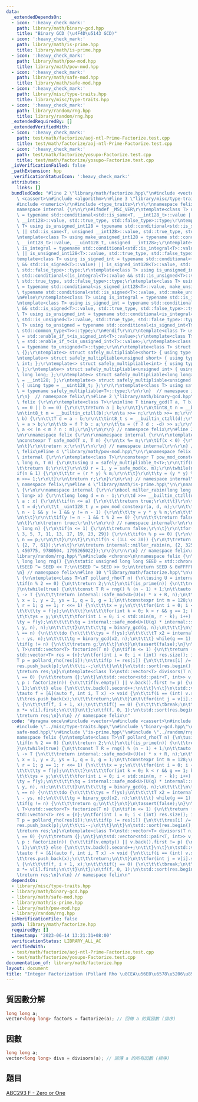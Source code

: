 ```yaml
---
data:
  _extendedDependsOn:
  - icon: ':heavy_check_mark:'
    path: library/math/binary-gcd.hpp
    title: "Binary GCD (\u4F4D\u5143 GCD)"
  - icon: ':heavy_check_mark:'
    path: library/math/is-prime.hpp
    title: library/math/is-prime.hpp
  - icon: ':heavy_check_mark:'
    path: library/math/pow-mod.hpp
    title: library/math/pow-mod.hpp
  - icon: ':heavy_check_mark:'
    path: library/math/safe-mod.hpp
    title: library/math/safe-mod.hpp
  - icon: ':heavy_check_mark:'
    path: library/misc/type-traits.hpp
    title: library/misc/type-traits.hpp
  - icon: ':heavy_check_mark:'
    path: library/random/rng.hpp
    title: library/random/rng.hpp
  _extendedRequiredBy: []
  _extendedVerifiedWith:
  - icon: ':heavy_check_mark:'
    path: test/math/factorize/aoj-ntl-Prime-Factorize.test.cpp
    title: test/math/factorize/aoj-ntl-Prime-Factorize.test.cpp
  - icon: ':heavy_check_mark:'
    path: test/math/factorize/yosupo-Factorize.test.cpp
    title: test/math/factorize/yosupo-Factorize.test.cpp
  _isVerificationFailed: false
  _pathExtension: hpp
  _verificationStatusIcon: ':heavy_check_mark:'
  attributes:
    links: []
  bundledCode: "#line 2 \"library/math/factorize.hpp\"\n#include <vector>\n#include\
    \ <cassert>\n#include <algorithm>\n#line 3 \"library/misc/type-traits.hpp\"\n\
    #include <numeric>\r\n#include <type_traits>\r\n\r\nnamespace felix {\r\n\r\n\
    namespace internal {\r\n\r\n#ifndef _MSC_VER\r\ntemplate<class T> using is_signed_int128\
    \ = typename std::conditional<std::is_same<T, __int128_t>::value || std::is_same<T,\
    \ __int128>::value, std::true_type, std::false_type>::type;\r\ntemplate<class\
    \ T> using is_unsigned_int128 = typename std::conditional<std::is_same<T, __uint128_t>::value\
    \ || std::is_same<T, unsigned __int128>::value, std::true_type, std::false_type>::type;\r\
    \ntemplate<class T> using make_unsigned_int128 = typename std::conditional<std::is_same<T,\
    \ __int128_t>::value, __uint128_t, unsigned __int128>;\r\ntemplate<class T> using\
    \ is_integral = typename std::conditional<std::is_integral<T>::value || is_signed_int128<T>::value\
    \ || is_unsigned_int128<T>::value, std::true_type, std::false_type>::type;\r\n\
    template<class T> using is_signed_int = typename std::conditional<(is_integral<T>::value\
    \ && std::is_signed<T>::value) || is_signed_int128<T>::value, std::true_type,\
    \ std::false_type>::type;\r\ntemplate<class T> using is_unsigned_int = typename\
    \ std::conditional<(is_integral<T>::value && std::is_unsigned<T>::value) || is_unsigned_int128<T>::value,\
    \ std::true_type, std::false_type>::type;\r\ntemplate<class T> using to_unsigned\
    \ = typename std::conditional<is_signed_int128<T>::value, make_unsigned_int128<T>,\
    \ typename std::conditional<std::is_signed<T>::value, std::make_unsigned<T>, std::common_type<T>>::type>::type;\r\
    \n#else\r\ntemplate<class T> using is_integral = typename std::is_integral<T>;\r\
    \ntemplate<class T> using is_signed_int = typename std::conditional<is_integral<T>::value\
    \ && std::is_signed<T>::value, std::true_type, std::false_type>::type;\r\ntemplate<class\
    \ T> using is_unsigned_int = typename std::conditional<is_integral<T>::value &&\
    \ std::is_unsigned<T>::value, std::true_type, std::false_type>::type;\r\ntemplate<class\
    \ T> using to_unsigned = typename std::conditional<is_signed_int<T>::value, std::make_unsigned<T>,\
    \ std::common_type<T>>::type;\r\n#endif\r\n\r\ntemplate<class T> using is_signed_int_t\
    \ = std::enable_if_t<is_signed_int<T>::value>;\r\ntemplate<class T> using is_unsigned_int_t\
    \ = std::enable_if_t<is_unsigned_int<T>::value>;\r\ntemplate<class T> using to_unsigned_t\
    \ = typename to_unsigned<T>::type;\r\n\r\ntemplate<class T> struct safely_multipliable\
    \ {};\r\ntemplate<> struct safely_multipliable<short> { using type = int; };\r\
    \ntemplate<> struct safely_multipliable<unsigned short> { using type = unsigned\
    \ int; };\r\ntemplate<> struct safely_multipliable<int> { using type = long long;\
    \ };\r\ntemplate<> struct safely_multipliable<unsigned int> { using type = unsigned\
    \ long long; };\r\ntemplate<> struct safely_multipliable<long long> { using type\
    \ = __int128; };\r\ntemplate<> struct safely_multipliable<unsigned long long>\
    \ { using type = __uint128_t; };\r\n\r\ntemplate<class T> using safely_multipliable_t\
    \ = typename safely_multipliable<T>::type;\r\n\r\n}  // namespace internal\r\n\
    \r\n}  // namespace felix\r\n#line 2 \"library/math/binary-gcd.hpp\"\n\r\nnamespace\
    \ felix {\r\n\r\ntemplate<class T>\r\ninline T binary_gcd(T a, T b) {\r\n\tif(a\
    \ == 0 || b == 0) {\r\n\t\treturn a | b;\r\n\t}\r\n\tint8_t n = __builtin_ctzll(a);\r\
    \n\tint8_t m = __builtin_ctzll(b);\r\n\ta >>= n;\r\n\tb >>= m;\r\n\twhile(a !=\
    \ b) {\r\n\t\tT d = a - b;\r\n\t\tint8_t s = __builtin_ctzll(d);\r\n\t\tbool f\
    \ = a > b;\r\n\t\tb = f ? b : a;\r\n\t\ta = (f ? d : -d) >> s;\r\n\t}\r\n\treturn\
    \ a << (n < m ? n : m);\r\n}\r\n\r\n} // namespace felix\r\n#line 2 \"library/math/safe-mod.hpp\"\
    \n\r\nnamespace felix {\r\n\r\nnamespace internal {\r\n\r\ntemplate<class T>\r\
    \nconstexpr T safe_mod(T x, T m) {\r\n\tx %= m;\r\n\tif(x < 0) {\r\n\t\tx += m;\r\
    \n\t}\r\n\treturn x;\r\n}\r\n\r\n} // namespace internal\r\n\r\n} // namespace\
    \ felix\n#line 4 \"library/math/pow-mod.hpp\"\n\r\nnamespace felix {\r\n\r\nnamespace\
    \ internal {\r\n\r\ntemplate<class T>\r\nconstexpr T pow_mod_constexpr(T x, long\
    \ long n, T m) {\r\n\tusing U = safely_multipliable_t<T>;\r\n\tif(m == 1) {\r\n\
    \t\treturn 0;\r\n\t}\r\n\tU r = 1, y = safe_mod(x, m);\r\n\twhile(n) {\r\n\t\t\
    if(n & 1) {\r\n\t\t\tr = (r * y) % m;\r\n\t\t}\r\n\t\ty = (y * y) % m;\r\n\t\t\
    n >>= 1;\r\n\t}\r\n\treturn r;\r\n}\r\n\r\n} // namespace internal\r\n\r\n} //\
    \ namespace felix\r\n#line 4 \"library/math/is-prime.hpp\"\n\r\nnamespace felix\
    \ {\r\n\r\nnamespace internal {\r\n\r\nbool miller_rabin(long long n, std::vector<long\
    \ long> x) {\r\n\tlong long d = n - 1;\r\n\td >>= __builtin_ctzll(d);\r\n\tfor(auto\
    \ a : x) {\r\n\t\tif(n <= a) {\r\n\t\t\treturn true;\r\n\t\t}\r\n\t\tlong long\
    \ t = d;\r\n\t\t__uint128_t y = pow_mod_constexpr(a, d, n);\r\n\t\twhile(t !=\
    \ n - 1 && y != 1 && y != n - 1) {\r\n\t\t\ty = y * y % n;\r\n\t\t\tt <<= 1;\r\
    \n\t\t}\r\n\t\tif(y != n - 1 && t % 2 == 0) {\r\n\t\t\treturn false;\r\n\t\t}\r\
    \n\t}\r\n\treturn true;\r\n}\r\n\r\n} // namespace internal\r\n\r\nbool is_prime(long\
    \ long n) {\r\n\tif(n <= 1) {\r\n\t\treturn false;\r\n\t}\r\n\tfor(int p : {2,\
    \ 3, 5, 7, 11, 13, 17, 19, 23, 29}) {\r\n\t\tif(n % p == 0) {\r\n\t\t\treturn\
    \ n == p;\r\n\t\t}\r\n\t}\r\n\tif(n < (1LL << 30)) {\r\n\t\treturn internal::miller_rabin(n,\
    \ {2, 7, 61});\r\n\t}\r\n\treturn internal::miller_rabin(n, {2, 325, 9375, 28178,\
    \ 450775, 9780504, 1795265022});\r\n}\r\n\r\n} // namespace felix\r\n#line 2 \"\
    library/random/rng.hpp\"\n#include <chrono>\n\nnamespace felix {\n\ninline unsigned\
    \ long long rng() {\n\tstatic unsigned long long SEED = std::chrono::steady_clock::now().time_since_epoch().count();\n\
    \tSEED ^= SEED << 7;\n\tSEED ^= SEED >> 9;\n\treturn SEED & 0xFFFFFFFFULL;\n}\n\
    \n} // namespace felix\n#line 10 \"library/math/factorize.hpp\"\n\nnamespace felix\
    \ {\n\ntemplate<class T>\nT pollard_rho(T n) {\n\tusing U = internal::safely_multipliable_t<T>;\n\
    \tif(n % 2 == 0) {\n\t\treturn 2;\n\t}\n\tif(is_prime(n)) {\n\t\treturn n;\n\t\
    }\n\twhile(true) {\n\t\tconst T R = rng() % (n - 1) + 1;\n\t\tauto f = [&](T x)\
    \ -> T {\n\t\t\treturn internal::safe_mod<U>(U(x) * x + R, n);\n\t\t};\n\t\tT\
    \ x = 1, y = 2, ys = 1, q = 1, g = 1;\n\t\tconstexpr int m = 128;\n\t\tfor(int\
    \ r = 1; g == 1; r <<= 1) {\n\t\t\tx = y;\n\t\t\tfor(int i = 0; i < r; i++) {\n\
    \t\t\t\ty = f(y);\n\t\t\t}\n\t\t\tfor(int k = 0; k < r && g == 1; k += m) {\n\t\
    \t\t\tys = y;\n\t\t\t\tfor(int i = 0; i < std::min(m, r - k); i++) {\n\t\t\t\t\
    \ty = f(y);\n\t\t\t\t\tq = internal::safe_mod<U>(U(q) * internal::safe_mod(x -\
    \ y, n), n);\n\t\t\t\t}\n\t\t\t\tg = binary_gcd(q, n);\n\t\t\t}\n\t\t}\n\t\tif(g\
    \ == n) {\n\t\t\tdo {\n\t\t\t\tys = f(ys);\n\t\t\t\tT x2 = internal::safe_mod(x\
    \ - ys, n);\n\t\t\t\tg = binary_gcd(x2, n);\n\t\t\t} while(g == 1);\n\t\t}\n\t\
    \tif(g != n) {\n\t\t\treturn g;\n\t\t}\n\t}\n\tassert(false);\n}\n\ntemplate<class\
    \ T>\nstd::vector<T> factorize(T n) {\n\tif(n <= 1) {\n\t\treturn {};\n\t}\n\t\
    std::vector<T> res = {n};\n\tfor(int i = 0; i < (int) res.size(); i++) {\n\t\t\
    T p = pollard_rho(res[i]);\n\t\tif(p != res[i]) {\n\t\t\tres[i] /= p;\n\t\t\t\
    res.push_back(p);\n\t\t\ti--;\n\t\t}\n\t}\n\tstd::sort(res.begin(), res.end());\n\
    \treturn res;\n}\n\ntemplate<class T>\nstd::vector<T> divisors(T n) {\n\tif(n\
    \ == 0) {\n\t\treturn {};\n\t}\n\tstd::vector<std::pair<T, int>> v;\n\tfor(auto\
    \ p : factorize(n)) {\n\t\tif(v.empty() || v.back().first != p) {\n\t\t\tv.emplace_back(p,\
    \ 1);\n\t\t} else {\n\t\t\tv.back().second++;\n\t\t}\n\t}\n\tstd::vector<T> res;\n\
    \tauto f = [&](auto f, int i, T x) -> void {\n\t\tif(i == (int) v.size()) {\n\t\
    \t\tres.push_back(x);\n\t\t\treturn;\n\t\t}\n\t\tfor(int j = v[i].second; ; j--)\
    \ {\n\t\t\tf(f, i + 1, x);\n\t\t\tif(j == 0) {\n\t\t\t\tbreak;\n\t\t\t}\n\t\t\t\
    x *= v[i].first;\n\t\t}\n\t};\n\tf(f, 0, 1);\n\tstd::sort(res.begin(), res.end());\n\
    \treturn res;\n}\n\n} // namespace felix\n"
  code: "#pragma once\n#include <vector>\n#include <cassert>\n#include <algorithm>\n\
    #include \"../misc/type-traits.hpp\"\n#include \"binary-gcd.hpp\"\n#include \"\
    safe-mod.hpp\"\n#include \"is-prime.hpp\"\n#include \"../random/rng.hpp\"\n\n\
    namespace felix {\n\ntemplate<class T>\nT pollard_rho(T n) {\n\tusing U = internal::safely_multipliable_t<T>;\n\
    \tif(n % 2 == 0) {\n\t\treturn 2;\n\t}\n\tif(is_prime(n)) {\n\t\treturn n;\n\t\
    }\n\twhile(true) {\n\t\tconst T R = rng() % (n - 1) + 1;\n\t\tauto f = [&](T x)\
    \ -> T {\n\t\t\treturn internal::safe_mod<U>(U(x) * x + R, n);\n\t\t};\n\t\tT\
    \ x = 1, y = 2, ys = 1, q = 1, g = 1;\n\t\tconstexpr int m = 128;\n\t\tfor(int\
    \ r = 1; g == 1; r <<= 1) {\n\t\t\tx = y;\n\t\t\tfor(int i = 0; i < r; i++) {\n\
    \t\t\t\ty = f(y);\n\t\t\t}\n\t\t\tfor(int k = 0; k < r && g == 1; k += m) {\n\t\
    \t\t\tys = y;\n\t\t\t\tfor(int i = 0; i < std::min(m, r - k); i++) {\n\t\t\t\t\
    \ty = f(y);\n\t\t\t\t\tq = internal::safe_mod<U>(U(q) * internal::safe_mod(x -\
    \ y, n), n);\n\t\t\t\t}\n\t\t\t\tg = binary_gcd(q, n);\n\t\t\t}\n\t\t}\n\t\tif(g\
    \ == n) {\n\t\t\tdo {\n\t\t\t\tys = f(ys);\n\t\t\t\tT x2 = internal::safe_mod(x\
    \ - ys, n);\n\t\t\t\tg = binary_gcd(x2, n);\n\t\t\t} while(g == 1);\n\t\t}\n\t\
    \tif(g != n) {\n\t\t\treturn g;\n\t\t}\n\t}\n\tassert(false);\n}\n\ntemplate<class\
    \ T>\nstd::vector<T> factorize(T n) {\n\tif(n <= 1) {\n\t\treturn {};\n\t}\n\t\
    std::vector<T> res = {n};\n\tfor(int i = 0; i < (int) res.size(); i++) {\n\t\t\
    T p = pollard_rho(res[i]);\n\t\tif(p != res[i]) {\n\t\t\tres[i] /= p;\n\t\t\t\
    res.push_back(p);\n\t\t\ti--;\n\t\t}\n\t}\n\tstd::sort(res.begin(), res.end());\n\
    \treturn res;\n}\n\ntemplate<class T>\nstd::vector<T> divisors(T n) {\n\tif(n\
    \ == 0) {\n\t\treturn {};\n\t}\n\tstd::vector<std::pair<T, int>> v;\n\tfor(auto\
    \ p : factorize(n)) {\n\t\tif(v.empty() || v.back().first != p) {\n\t\t\tv.emplace_back(p,\
    \ 1);\n\t\t} else {\n\t\t\tv.back().second++;\n\t\t}\n\t}\n\tstd::vector<T> res;\n\
    \tauto f = [&](auto f, int i, T x) -> void {\n\t\tif(i == (int) v.size()) {\n\t\
    \t\tres.push_back(x);\n\t\t\treturn;\n\t\t}\n\t\tfor(int j = v[i].second; ; j--)\
    \ {\n\t\t\tf(f, i + 1, x);\n\t\t\tif(j == 0) {\n\t\t\t\tbreak;\n\t\t\t}\n\t\t\t\
    x *= v[i].first;\n\t\t}\n\t};\n\tf(f, 0, 1);\n\tstd::sort(res.begin(), res.end());\n\
    \treturn res;\n}\n\n} // namespace felix\n"
  dependsOn:
  - library/misc/type-traits.hpp
  - library/math/binary-gcd.hpp
  - library/math/safe-mod.hpp
  - library/math/is-prime.hpp
  - library/math/pow-mod.hpp
  - library/random/rng.hpp
  isVerificationFile: false
  path: library/math/factorize.hpp
  requiredBy: []
  timestamp: '2023-06-14 13:21:31+08:00'
  verificationStatus: LIBRARY_ALL_AC
  verifiedWith:
  - test/math/factorize/aoj-ntl-Prime-Factorize.test.cpp
  - test/math/factorize/yosupo-Factorize.test.cpp
documentation_of: library/math/factorize.hpp
layout: document
title: "Integer Factorization (Pollard Rho \u8CEA\u56E0\u6578\u5206\u89E3)"
---
```


## 質因數分解
```cpp
long long a;
vector<long long> factors = factorize(a); // 回傳 a 的質因數 (排序)
```

## 因數
```cpp
long long a;
vector<long long> divs = divisors(a); // 回傳 a 的所有因數 (排序)
```

## 題目
[ABC293 F - Zero or One](https://atcoder.jp/contests/abc293/tasks/abc293_f)
